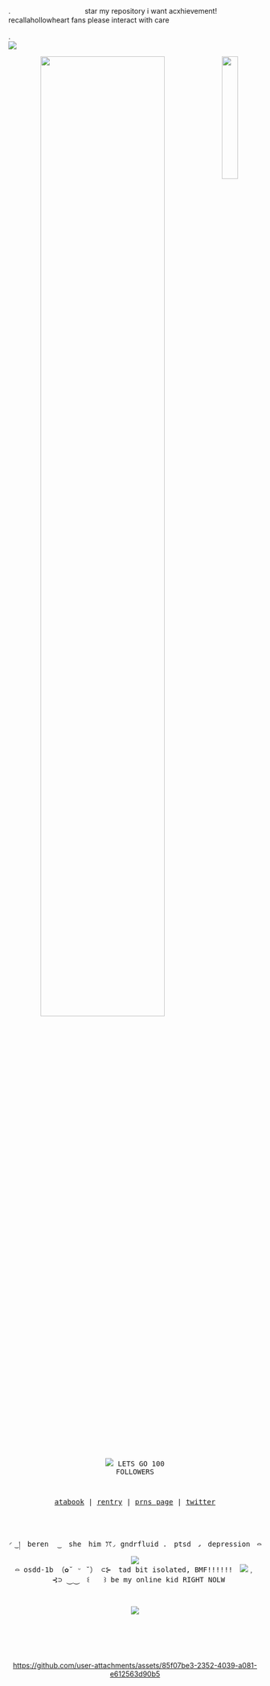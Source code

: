 

.　　　　 　　　　 　　star my repository i want acxhievement!  recallahollowheart fans please interact with care


.　　　　 　　　　　　 　　　　 　　 　　　　 　　　　 　　　　 　　　　 　　　　 　　　　 　　　　 　　　 ![](https://komarev.com/ghpvc/?username=late-night-snacking&style=plastic&color=637d5a)
 
<div align="center">
<img src="https://files.catbox.moe/c63i0i.png" width="25%" align="right" />
<img src="https://readme-typing-svg.demolab.com?font=Inconsolata&weight=500&size=50&duration=4000&pause=300&color=637d5a&center=true&vCenter=true&multiline=true&repeat=false&random=false&width=1300&height=140&lines=+what+do+you+do+with+a+loving+feeling;if+the+loving+feeling+makes+you+all+alone+%E2%9A%9D" width="70%" />
<br><br>
<pre>

![](https://files.catbox.moe/k28f1i.png) LETS GO 100 FOLLOWERS


<p align="center"><a href="https://gasa4.atabook.org/">atabook</a> | <a href="https://rentry.co/hallucinatorry">rentry</a> | <a href="https://en.pronouns.page/@gasa4">prns page</a> | <a href="https://x.com/periodsniffer69">twitter</a></p>

◜ ͜ །　beren　 ͜ 　she　him ꔫ◞ gndrfluid
.　ptsd　᎖　depression　⌓ ![](https://64.media.tumblr.com/4dd4d674c79d58b72303708a2d0aa861/5d758e6be7ba86e3-58/s75x75_c1/1dc97c3d83ba9fae1805bac07c7665d1f7ad24c3.gifv) ⌓   osdd-1b  （✿˘ ᵕ ˘）
⊂⊱　tad bit isolated, BMF!!!!!!　![](https://64.media.tumblr.com/ac004bf14017cc5805d66025e54defe0/b77abe8891825433-8e/s75x75_c1/1fdeca739f9c0d0f5d5088757e6d714548862c5d.gifv)﹐ 　⊰⊃
⏝⏝　꒰　　꒱ be my online kid RIGHT NOLW

![](https://adriansblinkiecollection.neocities.org/stamps/c2.gif)
</pre>
<br><br><br>


https://github.com/user-attachments/assets/85f07be3-2352-4039-a081-e612563d90b5



